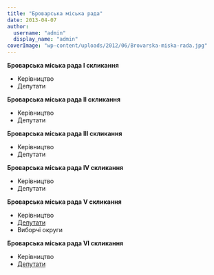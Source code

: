 ```yaml
---
title: "Броварська міська рада"
date: 2013-04-07
author: 
  username: "admin"
  display_name: "admin"
coverImage: "wp-content/uploads/2012/06/Brovarska-miska-rada.jpg"
---
```


**Броварська міська рада I скликання**

- Керівництво
- Депутати

**Броварська міська рада II скликання**

- Керівництво
- Депутати

**Броварська міська рада III скликання**

- Керівництво
- Депутати

**Броварська міська рада IV скликання**

- Керівництво
- Депутати

**Броварська міська рада V скликання**

- Керівництво
- [Депутати](https://mpz.brovary.org/brovary-rada/5-deputaty/ "Депутати Броварської міської ради V скликання")
- Виборчі округи

**Броварська міська рада VI скликання**

- Керівництво
- [Депутати](https://mpz.brovary.org/brovary-rada/6-deputaty/ "Депутати Броварської міської ради VI скликання")
